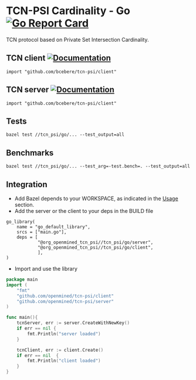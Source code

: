 # TCN-PSI Cardinality - Go [![Go Report Card](https://goreportcard.com/badge/github.com/bcebere/TCN-PSI)](https://goreportcard.com/report/github.com/bcebere/TCN-PSI)

TCN protocol based on Private Set Intersection Cardinality.


## TCN client [![Documentation](https://img.shields.io/badge/godoc-reference-blue.svg)](https://pkg.go.dev/github.com/bcebere/tcn-psi/client)
```
import "github.com/bcebere/tcn-psi/client"
```

## TCN server [![Documentation](https://img.shields.io/badge/godoc-reference-blue.svg)](https://pkg.go.dev/github.com/bcebere/tcn-psi/server)
```
import "github.com/bcebere/tcn-psi/client"
```

## Tests
```
bazel test //tcn_psi/go/... --test_output=all
```

## Benchmarks
```
bazel test //tcn_psi/go/... --test_arg=-test.bench=. --test_output=all
```

## Integration

* Add Bazel depends to your WORKSPACE, as indicated in the [Usage](https://github.com/OpenMined/PSI#Usage) section.
* Add the server or the client to your deps in the BUILD file


```
go_library(
    name = "go_default_library",
    srcs = ["main.go"],
    deps = [
            "@org_openmined_tcn_psi//tcn_psi/go/server",
            "@org_openmined_tcn_psi//tcn_psi/go/client",
            ],
)
```


* Import and use the library

```go
package main
import (
    "fmt"
    "github.com/openmined/tcn-psi/client"
    "github.com/openmined/tcn-psi/server"
)

func main(){
    tcnServer, err := server.CreateWithNewKey()
    if err == nil {
        fmt.Println("server loaded")
    }

    tcnClient, err := client.Create()
    if err == nil  {
        fmt.Println("client loaded")
    }
}
```

